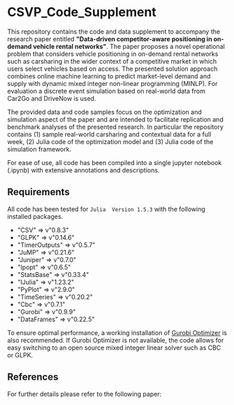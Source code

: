 # CSVP_Code_Supplement

This repository contains the code and data supplement to accompany the research paper entitled __"Data-driven competitor-aware positioning in on-demand vehicle rental networks"__. The paper proposes a novel operational problem that considers vehicle positioning in on-demand rental networks such as carsharing in the wider context of a competitive market in which users select vehicles based on access. The presented solution approach combines online machine learning to predict market-level demand and supply with dynamic mixed integer non-linear programming (MINLP). For evaluation a discrete event simulation based on real-world data from Car2Go and DriveNow is used.

The provided data and code samples focus on the optimization and simulation aspect of the paper and are intended to facilitate replication and benchmark analyses of the presented research. In particular the repository contains (1) sample real-world carsharing and contextual data for a full week, (2) Julia code of the optimization model and (3) Julia code of the simulation framework.

For ease of use, all code has been compiled into a single jupyter notebook (.ipynb) with extensive annotations and descriptions.

## Requirements

All code has been tested for `Julia  Version 1.5.3` with the following installed packages.

- "CSV"          => v"0.8.3"
- "GLPK"         => v"0.14.6"
- "TimerOutputs" => v"0.5.7"
- "JuMP"         => v"0.21.6"
- "Juniper"      => v"0.7.0"
- "Ipopt"        => v"0.6.5"
- "StatsBase"    => v"0.33.4"
- "IJulia"       => v"1.23.2"
- "PyPlot"       => v"2.9.0"
- "TimeSeries"   => v"0.20.2"
- "Cbc"          => v"0.7.1"
- "Gurobi"       => v"0.9.9"
- "DataFrames"   => v"0.22.5"

To ensure optimal performance, a working installation of [Gurobi Optimizer](https://www.gurobi.com/downloads/?campaignid=2027425879&adgroupid=77414946451&creative=375332431095&keyword=gurobi%20optimizer&matchtype=e&gclid=Cj0KCQjwub-HBhCyARIsAPctr7yz1YZXABCpaVcNjI7QEwblyzQ3ypZBcAFa2R4CkurhkmaJB0it-eQaAhNKEALw_wcB) is also recommended. If Gurobi Optimizer is not available, the code allows for easy switching to an open source mixed integer linear solver such as CBC or GLPK.


## References

For further details please refer to the following paper:

<REFERENCE OF PUBLISHED PAPER TO BE ADDED>
